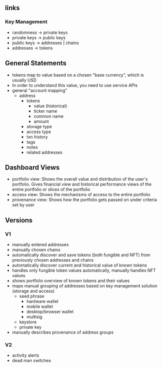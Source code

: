 ## links
### Key Management
- randomness -> private keys
- private keys -> public keys
- public keys -> addresses | chains
- addresses -> tokens

## General Statements
- tokens map to value based on a chosen "base currency", which is usually USD
- In order to understand this value, you need to use service APIs
- general "account mapping"
    - address
        - tokens
            - value (historical)
            - ticker name
            - common name
            - amount
        - storage type
        - access type
        - txn history
        - tags
        - notes
        - related addresses


## Dashboard Views
- portfolio view: Shows the overall value and distribution of the user's portfolio. Gives financial view and historical performance views of the entire portfolio or slices of the portfolio
- access view: Shows the mechanisms of access to the entire portfolio
- provenance view: Shows how the portfolio gets passed on under criteria set by user

## Versions
### V1
- manually entered addresses
- manually chosen chains
- automatically discover and save tokens (both fungible and NFT) from previously chosen addresses and chains
- automatically discover current and historical value of known tokens
- handles only fungible token values automatically, manually handles NFT values
- shows portfolio overview of known tokens and their values
- maps manual grouping of addresses based on key management solution (storage and access)
    - seed phrase
        - hardware wallet
        - mobile wallet
        - desktop/browser wallet
        - multisig
    - keystore
    - private key
- manually describes provenance of address groups

### V2
- activity alerts
- dead man switches